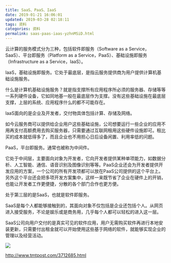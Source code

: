 ```yaml
---
title: SaaS、PaaS、IaaS
date: 2019-01-21 16:06:01
updated: 2019-03-28 02:18:11
tags: 资料
categories: 资料
permalink: saas-paas-iaas-yzhnMSiD.html
---
```

云计算的服务模式分为三种，包括软件即服务（Software as a Service，SaaS）、平台即服务（Platform as a Service，PaaS）、基础设施即服务（Infrastructure as a Service，IaaS）。

IaaS，基础设施即服务。它处于最底层，是指云服务提供商为用户提供计算机基础设施服务。

什么是计算机基础设施服务？就是指支撑所有应用程序所必须的服务器、存储等等一系列硬件设备，它如同地基一般在最底层作为支撑。没有这些基础设施在最底层支撑，上层的系统、应用程序什么的都不可能存在。

IaaS面向的是企业及开发者，交付物具体包括计算、存储及网络。

如今云服务商可以提供给企业用户这些基础设施，公司想要运行一些企业的应用不用再支付高额费用去购买服务器，只需要通过互联网租用这些硬件设施即可。租比买的成本就低得多了，而且企业也不用担心日后设备闲置、利用率低的问题。

PaaS，平台即服务。通常也被称为中间件。

它处于中间层，主要面向对象为开发者，它向开发者提供某种单项能力，如数据分析、人工智能、通信、语音识别及图像识别等等。PaaS企业还会为开发者提供开发应用的方案，一个公司的所有开发项都可以放在PaaS公司提供的这个平台上。另外这个平台还会把多项开发方案集中，这样一来既节省了企业在硬件上的开销，也能让开发者工作更便捷，分散的各个部门合作也更方便。

处于第三层的是SaaS，也就是软件即服务。

SaaS是每个人都能够接触到的，其面向对象不仅包括是企业还包括个人。从网页进入接受服务，不论是娱乐或是商务用，几乎每个人都可以轻松的进入这一层。

SaaS公司向用户交付的是真实可见的软件应用，用户无需购买软件再进行本地安装更新，只需要付出租金就可以开始使用这些基于网络的软件，就能够实现企业的管理以及经营活动。

![](https://www.hellocode.wang/storage/uploads/attachments/201901/21/1/D9naEsywnL.jpeg)

http://www.tmtpost.com/3712685.html